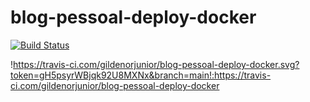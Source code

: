 # blog-pessoal-deploy-docker

[![Build Status](https://travis-ci.com/gildenorjunior/blog-pessoal-deploy-docker.svg?token=gH5psyrWBjqk92U8MXNx&branch=main)](https://travis-ci.com/gildenorjunior/blog-pessoal-deploy-docker)


!https://travis-ci.com/gildenorjunior/blog-pessoal-deploy-docker.svg?token=gH5psyrWBjqk92U8MXNx&branch=main!:https://travis-ci.com/gildenorjunior/blog-pessoal-deploy-docker
